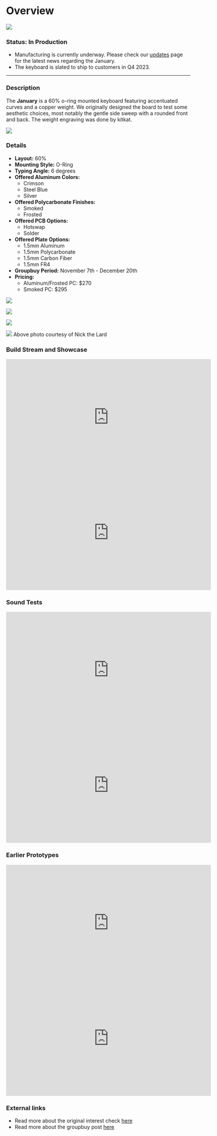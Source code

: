 # Overview

![](./resources/january_steel_blue.jpg)


### Status: In Production
- Manufacturing is currently underway. Please check our [updates](/blog) page for the latest news regarding the January.
- The keyboard is slated to ship to customers in Q4 2023.

---

### Description

The **January** is a 60% o-ring mounted keyboard featuring accentuated curves and a copper weight. We originally designed the board to test some aesthetic choices, most notably the gentle side sweep with a rounded front and back. The weight engraving was done by kitkat.

![](./resources/january_crimson.jpg)


### Details

- **Layout:** 60%
- **Mounting Style:** O-Ring 
- **Typing Angle:** 6 degrees
- **Offered Aluminum Colors:**
  - Crimson
  - Steel Blue
  - Silver
- **Offered Polycarbonate Finishes:**
  - Smoked
  - Frosted
- **Offered PCB Options:**
    - Hotswap
    - Solder
- **Offered Plate Options:**
    - 1.5mm Aluminum
    - 1.5mm Polycarbonate
    - 1.5mm Carbon Fiber
    - 1.5mm FR4
- **Groupbuy Period:** November 7th - December 20th
- **Pricing:** 
  - Aluminum/Frosted PC: $270
  - Smoked PC: $295

![](./resources/january_frosted_pc_internals.jpg)

![](./resources/january_frosted_pc.jpg)

![](./resources/january_smoked_pc_weight.jpg)

![](./resources/january_smoked_pc.jpg)
Above photo courtesy of Nick the Lard

### Build Stream and Showcase
<iframe width="560" height="315" src="https://www.youtube.com/embed/-jxQMKH6k0c" title="YouTube video player" frameborder="0" allow="accelerometer; autoplay; clipboard-write; encrypted-media; gyroscope; picture-in-picture; web-share" allowfullscreen></iframe>

<iframe width="560" height="315" src="https://www.youtube.com/embed/ELexhC8gr8U" title="YouTube video player" frameborder="0" allow="accelerometer; autoplay; clipboard-write; encrypted-media; gyroscope; picture-in-picture; web-share" allowfullscreen></iframe>


### Sound Tests

<iframe width="560" height="315" src="https://www.youtube.com/embed/Yd4wMTb88vs" title="YouTube video player" frameborder="0" allow="accelerometer; autoplay; clipboard-write; encrypted-media; gyroscope; picture-in-picture; web-share" allowfullscreen></iframe>

<iframe width="560" height="315" src="https://www.youtube.com/embed/tooRnWomplY" title="YouTube video player" frameborder="0" allow="accelerometer; autoplay; clipboard-write; encrypted-media; gyroscope; picture-in-picture; web-share" allowfullscreen></iframe>

### Earlier Prototypes

<iframe width="560" height="315" src="https://www.youtube.com/embed/XW8tdI4lXrk" title="YouTube video player" frameborder="0" allow="accelerometer; autoplay; clipboard-write; encrypted-media; gyroscope; picture-in-picture; web-share" allowfullscreen></iframe>

<iframe width="560" height="315" src="https://www.youtube.com/embed/EHD1e50rN3Q" title="YouTube video player" frameborder="0" allow="accelerometer; autoplay; clipboard-write; encrypted-media; gyroscope; picture-in-picture; web-share" allowfullscreen></iframe>


### External links

- Read more about the original interest check [here](https://geekhack.org/index.php?topic=116498.0)
- Read more about the groupbuy post [here](https://geekhack.org/index.php?topic=118764.0)